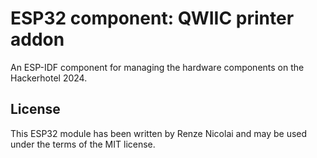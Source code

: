 # ESP32 component: QWIIC printer addon

An ESP-IDF component for managing the hardware components on the Hackerhotel 2024.

## License

This ESP32 module has been written by Renze Nicolai and may be used under the terms of the MIT license.
